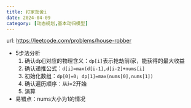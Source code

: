 ```yaml
---
title: 打家劫舍i
date: 2024-04-09
category: [动态规划,基本动归模型]
---
```


url: https://leetcode.com/problems/house-robber



- 5步法分析
  1.  确认dp[]对应的物理含义：`dp[i]`表示抢劫前i家，能获得的最大收益
  2.  确认递推公式：`d[i]=max(d[i-1],d[i-2]+nums[i]`
  3.  初始化数组：`dp[0]=0; dp[1]=max(nums[0],nums[1])`
  4.  确认遍历顺序：从i=2开始
  5.  演算
- 易错点：nums大小为1的情况